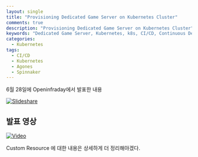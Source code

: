 ```yaml
---
layout: single
title: "Provisioning Dedicated Game Server on Kubernetes Cluster"
comments: true
description: "Provisioning Dedicated Game Server on Kubernetes Cluster"
keywords: "Dedicated Game Server, Kubernetes, k8s, CI/CD, Continuous Delivery, Agones, Spinnaker"
categories:
  - Kubernetes
tags:
  - CI/CD
  - Kubernetes
  - Agones
  - Spinnaker
---
```


6월 28일에 Openinfraday에서 발표한 내용

[![Slideshare](https://image.slidesharecdn.com/43dgs06270307-180628163517/95/openinfra-days-korea-2018-track-4-provisioning-dedicated-game-server-on-kubernetes-cluster-1-638.jpg?cb=1530203766)
](https://www.slideshare.net/openstack_kr/openinfra-days-korea-2018-track-4-provisioning-dedicated-game-server-on-kubernetes-cluster)


## 발표 영상
  
[![Video](http://img.youtube.com/vi/LtGGzKBoVZQ/0.jpg)](https://youtu.be/LtGGzKBoVZQ?t=0s)

Custom Resource 에 대한 내용은 상세하게 더 정리해야겠다.